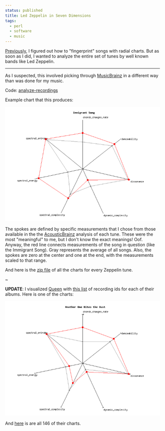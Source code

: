 ```yaml
---                                                                                                                                                                          
status: published
title: Led Zeppelin in Seven Dimensions
tags:
  - perl
  - software
  - music
---
```


[Previously](https://ology.github.io/2022/01/20/musical-fingerprints-with-radial-bar-charts/), I figured out how to "fingerprint" songs with radial charts.  But as soon as I did, I wanted to analyze the entire set of tunes by well known bands like Led Zeppelin.

---

As I suspected, this involved picking through [MusicBrainz](https://musicbrainz.org/) in a different way than was done for my music.

Code: [analyze-recordings](https://github.com/ology/Music/blob/master/analyze-recordings)

Example chart that this produces:

![Immigrant Song](Immigrant-Song.png)

The spokes are defined by specific measurements that I chose from those available in the the [AcousticBrainz](https://acousticbrainz.org/) analysis of each tune.  These were the most "meaningful" to me, but I don't know the exact meanings!  Oof.  Anyway, the red line connects measurements of the song in question (like the Immigrant Song). Gray represents the average of all songs.  Also, the spokes are zero at the center and one at the end, with the measurements scaled to that range.

And here is the [zip file](Led-Zeppelin-Charts.zip) of all the charts for every Zeppelin tune.

~

**UPDATE**:
I visualized [Queen](https://musicbrainz.org/artist/0383dadf-2a4e-4d10-a46a-e9e041da8eb3) with [this list](Queen-releases-mbid.txt) of recording ids for each of their albums.  Here is one of the charts:

![Another One Bites the Dust](Another-One-Bites-the-Dust.png)

And [here]() is are all 146 of their charts.
